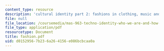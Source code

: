 ```yaml
---
content_type: resource
description: 'cultural identity part 2: fashions in clothing, music and links'
file: null
file_location: /coursemedia/mas-963-techno-identity-who-we-are-and-how-we-perceive-ourselves-and-others-spring-2002/d01529567b236a264156e086bcbcaa0a_fashion.pdf
file_type: application/pdf
resourcetype: Document
title: fashion.pdf
uid: d0152956-7b23-6a26-4156-e086bcbcaa0a
---
```

